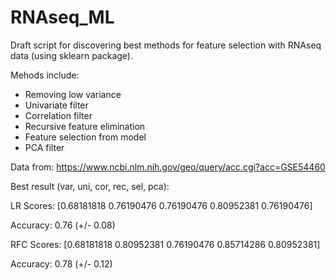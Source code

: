 # RNAseq_ML

Draft script for discovering best methods for feature selection with RNAseq data (using sklearn package).

Mehods include:
* Removing low variance
* Univariate filter
* Correlation filter
* Recursive feature elimination
* Feature selection from model
* PCA filter


Data from:
https://www.ncbi.nlm.nih.gov/geo/query/acc.cgi?acc=GSE54460

Best result (var, uni, cor, rec, sel, pca):

LR  Scores:    [0.68181818 0.76190476 0.76190476 0.80952381 0.76190476]

Accuracy: 0.76 (+/- 0.08)

RFC Scores:   [0.68181818 0.80952381 0.76190476 0.85714286 0.80952381]

Accuracy: 0.78 (+/- 0.12)
